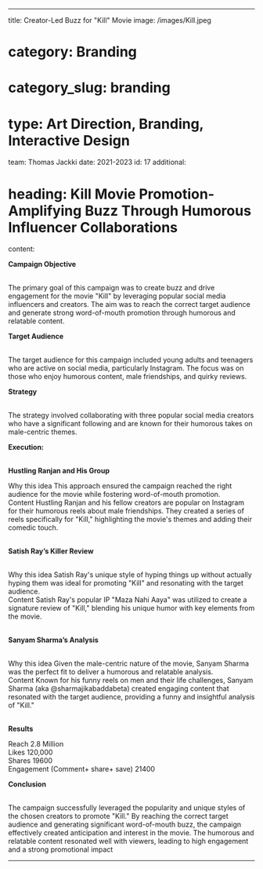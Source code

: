---
title: Creator-Led Buzz for "Kill" Movie
image: /images/Kill.jpeg
# category: Branding
# category_slug: branding
# type: Art Direction, Branding, Interactive Design
team: Thomas Jackki
date: 2021-2023
id: 17
additional:
  # heading: Kill Movie Promotion- Amplifying Buzz Through Humorous Influencer Collaborations
  content: 
    <p><strong>Campaign Objective</strong></p>
    <p><br>The primary goal of this campaign was to create buzz and drive engagement for the movie "Kill" by leveraging popular social media influencers and creators. The aim was to reach the correct target audience and generate strong word-of-mouth promotion through humorous and relatable content.</p>
    <p><strong>Target Audience</strong></p>
    <p><br>The target audience for this campaign included young adults and teenagers who are active on social media, particularly Instagram. The focus was on those who enjoy humorous content, male friendships, and quirky reviews.</p>
    <p><strong>Strategy</strong></p>
    <p><br>The strategy involved collaborating with three popular social media creators who have a significant following and are known for their humorous takes on male-centric themes.</p>
    <p><strong>Execution:</strong></p>
    <p><br><strong>Hustling Ranjan and His Group</strong><br></p>
    <p>
    Why this idea This approach ensured the campaign reached the right audience for the movie while fostering word-of-mouth promotion.<br>Content Hustling Ranjan and his fellow creators are popular on Instagram for their humorous reels about male friendships. They created a series of reels specifically for "Kill," highlighting the movie's themes and adding their comedic touch.</p>
    <p><br><strong>Satish Ray&rsquo;s Killer Review</strong></p>
    <p><br>Why this idea Satish Ray's unique style of hyping things up without actually hyping them was ideal for promoting "Kill" and resonating with the target audience.<br>Content Satish Ray's popular IP "Maza Nahi Aaya" was utilized to create a signature review of "Kill," blending his unique humor with key elements from the movie.</p>
    <p><br><strong>Sanyam Sharma&rsquo;s Analysis</strong></p>
    <p><br>Why this idea Given the male-centric nature of the movie, Sanyam Sharma was the perfect fit to deliver a humorous and relatable analysis.<br>Content Known for his funny reels on men and their life challenges, Sanyam Sharma (aka @sharmajikabaddabeta) created engaging content that resonated with the target audience, providing a funny and insightful analysis of "Kill."</p>
    <p><br><strong>Results</strong></p>
    <p>Reach 2.8 Million<br>Likes 120,000<br>Shares 19600<br>Engagement (Comment+ share+ save)  21400</p>
    <p><strong>Conclusion</strong></p>
    <p><br>The campaign successfully leveraged the popularity and unique styles of the chosen creators to promote "Kill." By reaching the correct target audience and generating significant word-of-mouth buzz, the campaign effectively created anticipation and interest in the movie. The humorous and relatable content resonated well with viewers, leading to high engagement and a strong promotional impact</p>

   

   ---